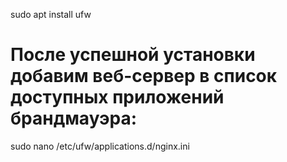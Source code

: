 sudo apt install ufw

# После успешной установки добавим веб-сервер в список доступных приложений брандмауэра:
sudo nano /etc/ufw/applications.d/nginx.ini